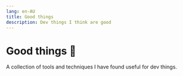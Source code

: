 ```yaml
---
lang: en-AU
title: Good things
description: Dev things I think are good
---
```


# Good things :balloon:

A collection of tools and techniques I have found useful for dev things.

